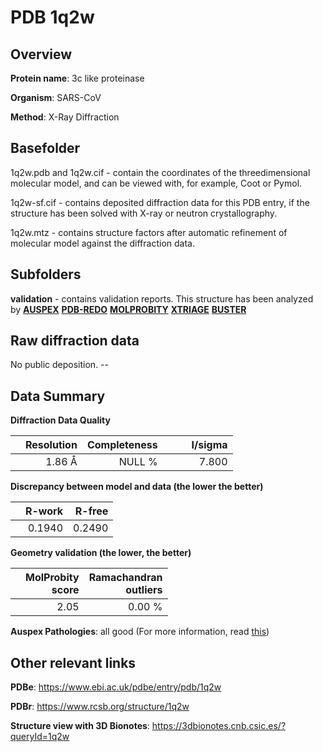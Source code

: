 # PDB 1q2w

## Overview

**Protein name**: 3c like proteinase

**Organism**: SARS-CoV

**Method**: X-Ray Diffraction

## Basefolder

1q2w.pdb and 1q2w.cif - contain the coordinates of the threedimensional molecular model, and can be viewed with, for example, Coot or Pymol.

1q2w-sf.cif - contains deposited diffraction data for this PDB entry, if the structure has been solved with X-ray or neutron crystallography.

1q2w.mtz - contains structure factors after automatic refinement of molecular model against the diffraction data.

## Subfolders





**validation** - contains validation reports. This structure has been analyzed by [**AUSPEX**](https://github.com/thorn-lab/coronavirus_structural_task_force/tree/master/pdb/3c_like_proteinase/SARS-CoV/1q2w/validation/auspex) [**PDB-REDO**](https://github.com/thorn-lab/coronavirus_structural_task_force/tree/master/pdb/3c_like_proteinase/SARS-CoV/1q2w/validation/pdb-redo) [**MOLPROBITY**](https://github.com/thorn-lab/coronavirus_structural_task_force/tree/master/pdb/3c_like_proteinase/SARS-CoV/1q2w/validation/molprobity) [**XTRIAGE**](https://github.com/thorn-lab/coronavirus_structural_task_force/blob/master/pdb/3c_like_proteinase/SARS-CoV/1q2w/validation/Xtriage_output.log) [**BUSTER**](https://www.globalphasing.com/buster/wiki/index.cgi?Covid19Pdb1Q2W)

## Raw diffraction data

No public deposition. --<br> 

## Data Summary
**Diffraction Data Quality**

|   | Resolution | Completeness| I/sigma |
|---|-------------:|----------------:|--------------:|
|   |1.86 Å|NULL  %|<img width=50/>7.800|

**Discrepancy between model and data (the lower the better)**

|   | **R-work**| **R-free**   
|---|-------------:|----------------:|           
||  0.1940|  0.2490|

**Geometry validation (the lower, the better)**

|   |**MolProbity<br>score**| **Ramachandran<br>outliers** 
|---|-------------:|----------------:|
||  2.05|  0.00 %|

**Auspex Pathologies**: all good (For more information, read [this](https://github.com/thorn-lab/coronavirus_structural_task_force/blob/master/pdb/3c_like_proteinase/SARS-CoV/1q2w/validation/auspex/1q2w_auspex_comments.txt))

 



## Other relevant links 
**PDBe**:  https://www.ebi.ac.uk/pdbe/entry/pdb/1q2w
 
**PDBr**: https://www.rcsb.org/structure/1q2w 

**Structure view with 3D Bionotes**: https://3dbionotes.cnb.csic.es/?queryId=1q2w

